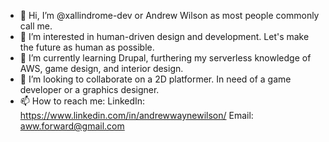 - 👋 Hi, I’m @xallindrome-dev or Andrew Wilson as most people commonly call me.
- 👀 I’m interested in human-driven design and development. Let's make the future as human as possible.
- 🌱 I’m currently learning Drupal, furthering my serverless knowledge of AWS, game design, and interior design.
- 💞️ I’m looking to collaborate on a 2D platformer. In need of a game developer or a graphics designer.
- 📫 How to reach me: 
  LinkedIn: https://www.linkedin.com/in/andrewwaynewilson/
  Email: aww.forward@gmail.com

<!---
xallindrome-dev/xallindrome-dev is a ✨ special ✨ repository because its `README.md` (this file) appears on your GitHub profile.
You can click the Preview link to take a look at your changes.
--->
